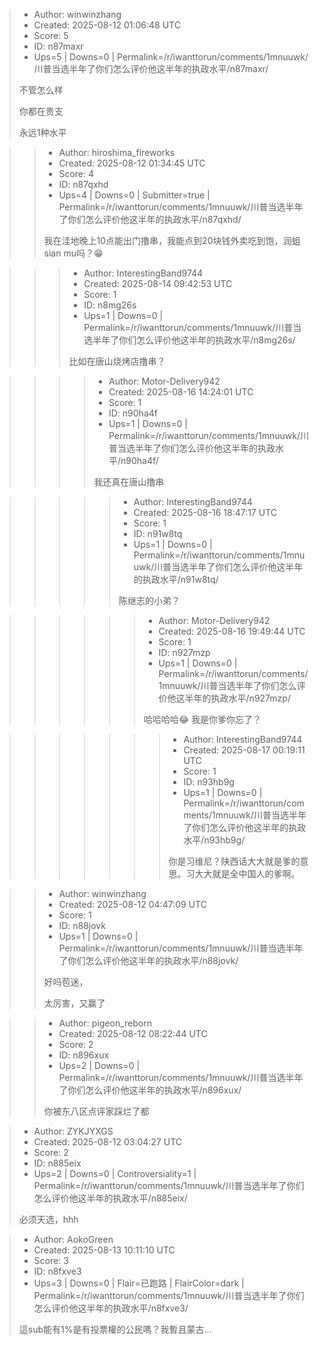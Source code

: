 > - Author: winwinzhang
> - Created: 2025-08-12 01:06:48 UTC
> - Score: 5
> - ID: n87maxr
> - Ups=5 | Downs=0 | Permalink=/r/iwanttorun/comments/1mnuuwk/川普当选半年了你们怎么评价他这半年的执政水平/n87maxr/
>
> 不管怎么样
> 
> 你都在贵支
> 
> 永远1种水平

>> - Author: hiroshima_fireworks
>> - Created: 2025-08-12 01:34:45 UTC
>> - Score: 4
>> - ID: n87qxhd
>> - Ups=4 | Downs=0 | Submitter=true | Permalink=/r/iwanttorun/comments/1mnuuwk/川普当选半年了你们怎么评价他这半年的执政水平/n87qxhd/
>>
>> 我在洼地晚上10点能出门撸串，我能点到20块钱外卖吃到饱，润蛆sian mu吗？😁

>>> - Author: InterestingBand9744
>>> - Created: 2025-08-14 09:42:53 UTC
>>> - Score: 1
>>> - ID: n8mg26s
>>> - Ups=1 | Downs=0 | Permalink=/r/iwanttorun/comments/1mnuuwk/川普当选半年了你们怎么评价他这半年的执政水平/n8mg26s/
>>>
>>> 比如在唐山烧烤店撸串？

>>>> - Author: Motor-Delivery942
>>>> - Created: 2025-08-16 14:24:01 UTC
>>>> - Score: 1
>>>> - ID: n90ha4f
>>>> - Ups=1 | Downs=0 | Permalink=/r/iwanttorun/comments/1mnuuwk/川普当选半年了你们怎么评价他这半年的执政水平/n90ha4f/
>>>>
>>>> 我还真在唐山撸串

>>>>> - Author: InterestingBand9744
>>>>> - Created: 2025-08-16 18:47:17 UTC
>>>>> - Score: 1
>>>>> - ID: n91w8tq
>>>>> - Ups=1 | Downs=0 | Permalink=/r/iwanttorun/comments/1mnuuwk/川普当选半年了你们怎么评价他这半年的执政水平/n91w8tq/
>>>>>
>>>>> 陈继志的小弟？

>>>>>> - Author: Motor-Delivery942
>>>>>> - Created: 2025-08-16 19:49:44 UTC
>>>>>> - Score: 1
>>>>>> - ID: n927mzp
>>>>>> - Ups=1 | Downs=0 | Permalink=/r/iwanttorun/comments/1mnuuwk/川普当选半年了你们怎么评价他这半年的执政水平/n927mzp/
>>>>>>
>>>>>> 哈哈哈哈😂 我是你爹你忘了？

>>>>>>> - Author: InterestingBand9744
>>>>>>> - Created: 2025-08-17 00:19:11 UTC
>>>>>>> - Score: 1
>>>>>>> - ID: n93hb9g
>>>>>>> - Ups=1 | Downs=0 | Permalink=/r/iwanttorun/comments/1mnuuwk/川普当选半年了你们怎么评价他这半年的执政水平/n93hb9g/
>>>>>>>
>>>>>>> 你是习维尼？陕西话大大就是爹的意思。习大大就是全中国人的爹啊。

>> - Author: winwinzhang
>> - Created: 2025-08-12 04:47:09 UTC
>> - Score: 1
>> - ID: n88jovk
>> - Ups=1 | Downs=0 | Permalink=/r/iwanttorun/comments/1mnuuwk/川普当选半年了你们怎么评价他这半年的执政水平/n88jovk/
>>
>> 好吗苞迷，
>> 
>> 太厉害，又赢了

>> - Author: pigeon_reborn
>> - Created: 2025-08-12 08:22:44 UTC
>> - Score: 2
>> - ID: n896xux
>> - Ups=2 | Downs=0 | Permalink=/r/iwanttorun/comments/1mnuuwk/川普当选半年了你们怎么评价他这半年的执政水平/n896xux/
>>
>> 你被东八区点评家踩烂了都

> - Author: ZYKJYXGS
> - Created: 2025-08-12 03:04:27 UTC
> - Score: 2
> - ID: n885eix
> - Ups=2 | Downs=0 | Controversiality=1 | Permalink=/r/iwanttorun/comments/1mnuuwk/川普当选半年了你们怎么评价他这半年的执政水平/n885eix/
>
> 必须天选，hhh

> - Author: AokoGreen
> - Created: 2025-08-13 10:11:10 UTC
> - Score: 3
> - ID: n8fxve3
> - Ups=3 | Downs=0 | Flair=已跑路 | FlairColor=dark | Permalink=/r/iwanttorun/comments/1mnuuwk/川普当选半年了你们怎么评价他这半年的执政水平/n8fxve3/
>
> 這sub能有1%是有投票權的公民嗎？我暫且蒙古...
